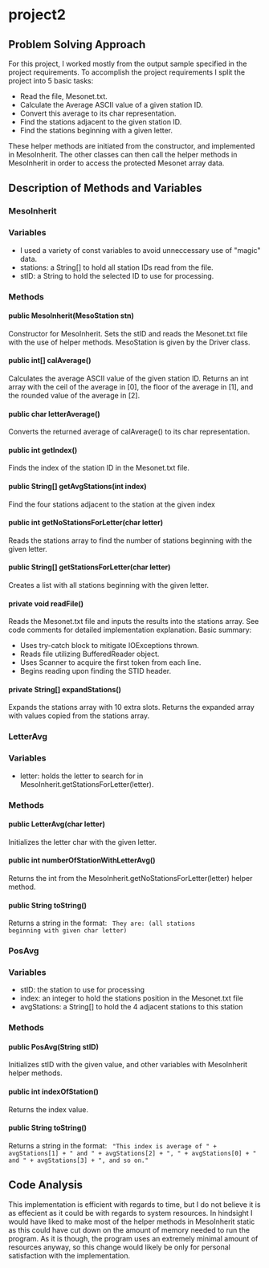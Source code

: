# project2

## Problem Solving Approach

For this project, I worked mostly from the output sample specified in the project requirements. To accomplish the project requirements I split the project into 5 basic tasks:

 - Read the file, Mesonet.txt.
 - Calculate the Average ASCII value of a given station ID.
 - Convert this average to its char representation.
 - Find the stations adjacent to the given station ID.
 - Find the stations beginning with a given letter.

These helper methods are initiated from the constructor, and implemented in MesoInherit. The other classes can then call the helper methods in MesoInherit in order to access the protected Mesonet array data.

## Description of Methods and Variables

### MesoInherit

### Variables

- I used a variety of const variables to avoid unneccessary use of "magic" data.
- stations: a String[] to hold all station IDs read from the file.
- stID: a String to hold the selected ID to use for processing.

### Methods

#### public MesoInherit(MesoStation stn)

Constructor for MesoInherit. Sets the stID and reads the Mesonet.txt file with the use of helper methods. MesoStation is given by the Driver class.

#### public int[] calAverage()

Calculates the average ASCII value of the given station ID. Returns an int array with the ceil of the average in [0], the floor of the average in [1], and the rounded value of the average in [2].

#### public char letterAverage()

Converts the returned average of calAverage() to its char representation.

#### public int getIndex()

Finds the index of the station ID in the Mesonet.txt file.

#### public String[] getAvgStations(int index)

Find the four stations adjacent to the station at the given index

#### public int getNoStationsForLetter(char letter)

Reads the stations array to find the number of stations beginning with the given letter.

#### public String[] getStationsForLetter(char letter)

Creates a list with all stations beginning with the given letter.

#### private void readFile()

Reads the Mesonet.txt file and inputs the results into the stations array. See code comments for detailed implementation explanation. Basic summary:

 - Uses try-catch block to mitigate IOExceptions thrown.
 - Reads file utilizing BufferedReader object.
 - Uses Scanner to acquire the first token from each line.
 - Begins reading upon finding the STID header.

#### private String[] expandStations()

Expands the stations array with 10 extra slots. Returns the expanded array with values copied from the stations array.

### LetterAvg

### Variables

- letter: holds the letter to search for in MesoInherit.getStationsForLetter(letter).

### Methods

#### public LetterAvg(char letter)

Initializes the letter char with the given letter.

#### public int numberOfStationWithLetterAvg()

Returns the int from the MesoInherit.getNoStationsForLetter(letter) helper method.

#### public String toString()

Returns a string in the format:
<code> They are: (all stations beginning with given char letter) </code>

### PosAvg

### Variables

- stID: the station to use for processing
- index: an integer to hold the stations position in the Mesonet.txt file
- avgStations: a String[] to hold the 4 adjacent stations to this station

### Methods

#### public PosAvg(String stID)

Initializes stID with the given value, and other variables with MesoInherit helper methods.

#### public int indexOfStation()

Returns the index value.

#### public String toString()

Returns a string in the format:
<code> "This index is average of " + avgStations[1] + " and " + avgStations[2] + ", " + avgStations[0] + " and " + avgStations[3] + ", and so on." </code>

## Code Analysis

This implementation is efficient with regards to time, but I do not believe it is as effecient as it could be with regards to system resources. In hindsight I would have liked to make most of the helper methods in MesoInherit static as this could have cut down on the amount of memory needed to run the program. As it is though, the program uses an extremely minimal amount of resources anyway, so this change would likely be only for personal satisfaction with the implementation.
